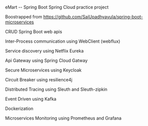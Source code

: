 eMart -- Spring Boot Spring Cloud practice project

Boostrapped from https://github.com/SaiUpadhyayula/spring-boot-microservices

CRUD Spring Boot web apis

Inter-Process communication using WebClient (webflux) 

Service discovery using Netflix Eureka

Api Gateway using Spring Cloud Gatway

Secure Microservices using Keycloak

Circuit Breaker using resilience4j

Distributed Tracing using Sleuth and Sleuth-zipkin

Event Driven using Kafka

Dockerization 

Microservices Monitoring using Prometheus and Grafana

